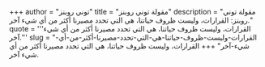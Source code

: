 +++
author = "توني روبنز"
title = "مقولة توني روبنز"
description = "مقولة توني روبنز: القرارات، وليست ظروف حياتنا، هي التي تحدد مصيرنا أكثر من أي شيء آخر."
quote = '''القرارات، وليست ظروف حياتنا، هي التي تحدد مصيرنا أكثر من أي شيء آخر.''' 
slug = "القرارات-وليست-ظروف-حياتنا-هي-التي-تحدد-مصيرنا-أكثر-من-أي-شيء-آخر"
+++
القرارات، وليست ظروف حياتنا، هي التي تحدد مصيرنا أكثر من أي شيء آخر.
